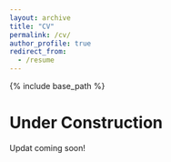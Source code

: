 ```yaml
---
layout: archive
title: "CV"
permalink: /cv/
author_profile: true
redirect_from:
  - /resume
---
```


{% include base_path %}

Under Construction
======
Updat coming soon!
